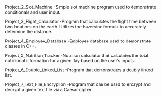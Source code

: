 Project_2_Slot_Machine
-Simple slot machine program used to demonstrate conditionals and user input.

Project_3_Flight_Calculator
-Program that calculates the flight time between two locations on the earth. Utilizes the haversine formula to accurately determine the distance.

Project_4_Employee_Database
-Employee database used to demonstrate classes in C++.

Project_5_Nutrition_Tracker
-Nutrition calculator that calculates the total nutritional information for a given day based on the user's inputs.

Project_6_Double_Linked_List
-Program that demonstrates a doubly linked list.

Project_7_Text_File_Encryption
-Program that can be used to encrypt and decrypt a given text file via a Caesar cipher.
